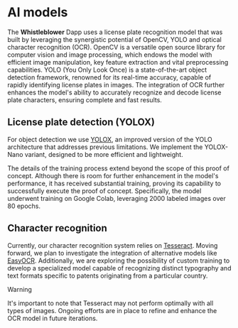 # AI models

The **Whistleblower** Dapp uses a license plate recognition model that was built by leveraging the synergistic potential of OpenCV, YOLO and optical character recognition (OCR). OpenCV is a versatile open source library for computer vision and image processing, which endows the model with efficient image manipulation, key feature extraction and vital preprocessing capabilities. YOLO (You Only Look Once) is a state-of-the-art object detection framework, renowned for its real-time accuracy, capable of rapidly identifying license plates in images. The integration of OCR further enhances the model's ability to accurately recognize and decode license plate characters, ensuring complete and fast results.

## License plate detection (YOLOX)

For object detection we use [YOLOX](https://github.com/Megvii-BaseDetection/YOLOX), an improved version of the YOLO architecture that addresses previous limitations. We implement the YOLOX-Nano variant, designed to be more efficient and lightweight.

The details of the training process extend beyond the scope of this proof of concept. Although there is room for further enhancement in the model's performance, it has received substantial training, proving its capability to successfully execute the proof of concept. Specifically, the model underwent training on Google Colab, leveraging 2000 labeled images over 80 epochs.

## Character recognition

Currently, our character recognition system relies on [Tesseract](https://github.com/tesseract-ocr/tesseract). Moving forward, we plan to investigate the integration of alternative models like [EasyOCR](https://github.com/JaidedAI/EasyOCR). Additionally, we are exploring the possibility of custom training to develop a specialized model capable of recognizing distinct typography and text formats specific to patents originating from a particular country.

> [!WARNING]
> It's important to note that Tesseract may not perform optimally with all types of images. Ongoing efforts are in place to refine and enhance the OCR model in future iterations.
